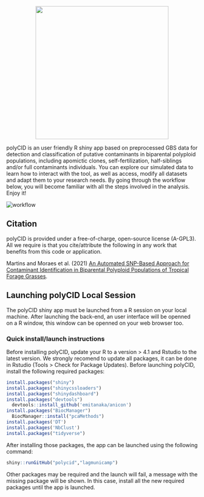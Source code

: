 <p align="center">
  <img width="350" src="https://user-images.githubusercontent.com/84511468/124522586-2f33fa80-ddca-11eb-8ac1-1b4126000038.png">
</p>

polyCID is an user friendly R shiny app based on preprocessed GBS data for detection and classification of putative contaminants in biparental polyploid populations, including apomictic clones, self-fertilization, half-siblings and/or full contaminants individuals. You can explore our simulated data to learn how to interact with the tool, as well as access, modify all datasets and adapt them to your research needs. By going through the workflow below, you will become familiar with all the steps involved in the analysis. Enjoy it!

![workflow](https://user-images.githubusercontent.com/84511468/123974273-e24bc080-d992-11eb-9b59-08a9f9ea3770.jpg)

## Citation

polyCID is provided under a free-of-charge, open-source license (A-GPL3). All we require is that you cite/attribute the following in any work that benefits from this code or application.

Martins and Moraes et al. (2021)
[An Automated SNP-Based Approach for Contaminant Identification in Biparental Polyploid Populations of Tropical Forage Grasses](https://www.biorxiv.org/content/10.1101/2021.07.01.450796v1.full).

## Launching polyCID Local Session

The polyCID shiny app must be launched from a R session on your local machine. After launching the back-end, an user interface will be openned on a R window, this window can be openned on your web browser too. 

### Quick install/launch instructions

Before installing polyCID, update your R to a version > 4.1 and Rstudio to the latest version. We strongly recomend to update all packages, it can be done in Rstudio (Tools > Check for Package Updates). Before launching polyCID, install the following required packages: 

```r
install.packages("shiny") 
install.packages("shinycssloaders")
install.packages("shinydashboard")
install.packages("devtools")
  devtools::install_github('emitanaka/anicon')
install.packages("BiocManager")
  BiocManager::install("pcaMethods")
install.packages('DT')
install.packages('NbClust')
install.packages("tidyverse")
```

After installing those packages, the app can be launched using the following command:

```r
shiny::runGitHub("polycid","lagmunicamp")
```
Other packages may be required and the launch will fail, a message with the missing package will be shown. In this case, install all the new required packages until the app is launched. 

## 






